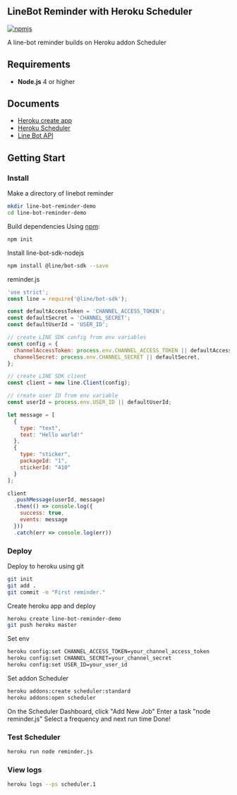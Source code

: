 LineBot Reminder with Heroku Scheduler
---
[![npmjs](https://badge.fury.io/js/%40line%2Fbot-sdk.svg)](https://www.npmjs.com/package/@line/bot-sdk)

A line-bot reminder builds on Heroku addon Scheduler

Requirements
---
* **Node.js** 4 or higher

Documents
---
* [Heroku create app](https://devcenter.heroku.com/articles/creating-apps)
* [Heroku Scheduler](https://devcenter.heroku.com/articles/scheduler)
* [Line Bot API](https://developers.line.me/en/docs/messaging-api/reference/)


Getting Start
---
### Install

Make a directory of linebot reminder
```bash
mkdir line-bot-reminder-demo
cd line-bot-reminder-demo
```

Build dependencies Using [npm](https://www.npmjs.com/):
```bash
npm init
```

Install line-bot-sdk-nodejs
```bash
npm install @line/bot-sdk --save
```

reminder.js
```javascript
'use strict';
const line = require('@line/bot-sdk');

const defaultAccessToken = 'CHANNEL_ACCESS_TOKEN';
const defaultSecret = 'CHANNEL_SECRET';
const defaultUserId = 'USER_ID';

// create LINE SDK config from env variables
const config = {
  channelAccessToken: process.env.CHANNEL_ACCESS_TOKEN || defaultAccessToken,
  channelSecret: process.env.CHANNEL_SECRET || defaultSecret,
};

// create LINE SDK client
const client = new line.Client(config);

// create user ID from env variable
const userId = process.env.USER_ID || defaultUserId;

let message = [
  {
    type: "text",
    text: "Hello world!"
  },
  {
    type: "sticker",
    packageId: "1",
    stickerId: "410"
  }
];

client
  .pushMessage(userId, message)
  .then(() => console.log({
    success: true,
    events: message
  }))
  .catch(err => console.log(err))
```

### Deploy
Deploy to heroku using git
```bash
git init
git add .
git commit -m "First reminder."
```

Create heroku app and deploy
```bash
heroku create line-bot-reminder-demo
git push heroku master
```

Set env
```bash
heroku config:set CHANNEL_ACCESS_TOKEN=your_channel_access_token
heroku config:set CHANNEL_SECRET=your_channel_secret
heroku config:set USER_ID=your_user_id
```

Set addon Scheduler
```bash
heroku addons:create scheduler:standard
heroku addons:open scheduler
```

On the Scheduler Dashboard, click "Add New Job"
Enter a task "node reminder.js"
Select a frequency and next run time
Done!

### Test Scheduler
```bash
heroku run node reminder.js
```

### View logs
```bash
heroku logs --ps scheduler.1
```
